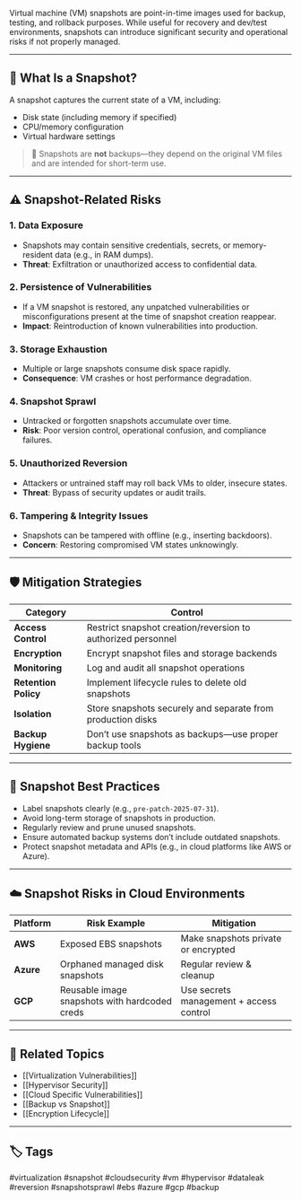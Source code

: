 Virtual machine (VM) snapshots are point-in-time images used for backup, testing, and rollback purposes. While useful for recovery and dev/test environments, snapshots can introduce significant security and operational risks if not properly managed.

---

## 🧱 What Is a Snapshot?

A snapshot captures the current state of a VM, including:
- Disk state (including memory if specified)
- CPU/memory configuration
- Virtual hardware settings

> 🔁 Snapshots are **not** backups—they depend on the original VM files and are intended for short-term use.

---

## ⚠️ Snapshot-Related Risks

### 1. **Data Exposure**
- Snapshots may contain sensitive credentials, secrets, or memory-resident data (e.g., in RAM dumps).
- **Threat**: Exfiltration or unauthorized access to confidential data.

### 2. **Persistence of Vulnerabilities**
- If a VM snapshot is restored, any unpatched vulnerabilities or misconfigurations present at the time of snapshot creation reappear.
- **Impact**: Reintroduction of known vulnerabilities into production.

### 3. **Storage Exhaustion**
- Multiple or large snapshots consume disk space rapidly.
- **Consequence**: VM crashes or host performance degradation.

### 4. **Snapshot Sprawl**
- Untracked or forgotten snapshots accumulate over time.
- **Risk**: Poor version control, operational confusion, and compliance failures.

### 5. **Unauthorized Reversion**
- Attackers or untrained staff may roll back VMs to older, insecure states.
- **Threat**: Bypass of security updates or audit trails.

### 6. **Tampering & Integrity Issues**
- Snapshots can be tampered with offline (e.g., inserting backdoors).
- **Concern**: Restoring compromised VM states unknowingly.

---

## 🛡 Mitigation Strategies

| Category        | Control                             |
|----------------|--------------------------------------|
| **Access Control** | Restrict snapshot creation/reversion to authorized personnel |
| **Encryption**     | Encrypt snapshot files and storage backends |
| **Monitoring**     | Log and audit all snapshot operations |
| **Retention Policy**| Implement lifecycle rules to delete old snapshots |
| **Isolation**      | Store snapshots securely and separate from production disks |
| **Backup Hygiene** | Don’t use snapshots as backups—use proper backup tools |

---

## 🔧 Snapshot Best Practices

- Label snapshots clearly (e.g., `pre-patch-2025-07-31`).
- Avoid long-term storage of snapshots in production.
- Regularly review and prune unused snapshots.
- Ensure automated backup systems don’t include outdated snapshots.
- Protect snapshot metadata and APIs (e.g., in cloud platforms like AWS or Azure).

---

## ☁️ Snapshot Risks in Cloud Environments

| Platform | Risk Example                               | Mitigation                           |
|----------|--------------------------------------------|--------------------------------------|
| **AWS**  | Exposed EBS snapshots                      | Make snapshots private or encrypted  |
| **Azure**| Orphaned managed disk snapshots            | Regular review & cleanup             |
| **GCP**  | Reusable image snapshots with hardcoded creds | Use secrets management + access control |

---

## 🧩 Related Topics

- [[Virtualization Vulnerabilities]]
- [[Hypervisor Security]]
- [[Cloud Specific Vulnerabilities]]
- [[Backup vs Snapshot]]
- [[Encryption Lifecycle]]

---

## 🏷 Tags

#virtualization #snapshot #cloudsecurity #vm #hypervisor #dataleak #reversion #snapshotsprawl #ebs #azure #gcp #backup


